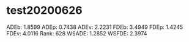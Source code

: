 # test20200626

ADEb: 1.8599
ADEp: 0.7438
ADEv: 2.2231
FDEb: 3.4949
FDEp: 1.4245
FDEv: 4.0116
Rank: 628
WSADE: 1.2852
WSFDE: 2.3974